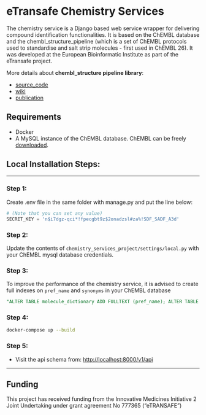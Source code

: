 # eTransafe Chemistry Services
The chemistry service is a Django based web service wrapper for delivering compound identification functionalities. It is based on the ChEMBL database and the chembl_structure_pipeline (which is a set of ChEMBL protocols used to standardise and salt strip molecules - first used in ChEMBL 26). It was developed at the European Bioinformatic Institute as part of the eTransafe project. 

More details about **chembl_structure pipeline library**: 
- [source_code](https://github.com/chembl/ChEMBL_Structure_Pipeline.git)
- [wiki](https://github.com/chembl/ChEMBL_Structure_Pipeline/wiki)
- [publication](https://jcheminf.biomedcentral.com/articles/10.1186/s13321-020-00456-1)

## Requirements
- Docker
- A MySQL instance of the ChEMBL database. ChEMBL can be freely [downloaded](https://ftp.ebi.ac.uk/pub/databases/chembl/ChEMBLdb/latest/).


## Local Installation Steps:
___
### Step 1:
Create .env file in the same folder with manage.py and put the line below:
```python
# (Note that you can set any value)
SECRET_KEY = 'n$i7dgz-qci*!fpecgbt9z$2onadzsl#za%!SDF_SADF_A3d'
```
### Step 2:
Update the contents of `chemistry_services_project/settings/local.py` with your ChEMBL mysql database credentials.
### Step 3:
To improve the performance of the chemistry service, it is advised to create full indexes on `pref_name` and `synonyms` in your ChEMBL database
```sql
"ALTER TABLE molecule_dictionary ADD FULLTEXT (pref_name); ALTER TABLE molecule_synonyms ADD FULLTEXT (synonyms);"
```
### Step 4:
```bash
docker-compose up --build
```
### Step 5:
- Visit the api schema from: [http://localhost:8000/v1/api](http://localhost:8000/v1/api)
___

## Funding
This project has received funding from the Innovative Medicines Initiative 2 Joint Undertaking under grant
agreement No 777365 (“eTRANSAFE”)
